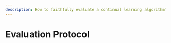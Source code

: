 ```yaml
---
description: How to faithfully evaluate a continual learning algorithm?
---
```


# Evaluation Protocol

